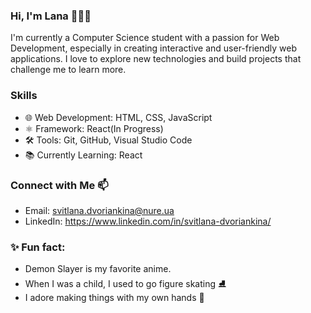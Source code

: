 ### Hi, I'm Lana 👩🏻‍💻

I'm currently a Computer Science student with a passion for Web Development, especially in creating interactive and user-friendly web applications. I love to explore new technologies and build projects that challenge me to learn more.

### Skills
- 🌐 Web Development: HTML, CSS, JavaScript
- ⚛️ Framework: React(In Progress)
- 🛠 Tools: Git,  GitHub, Visual Studio Code
- 📚 Currently Learning: React

### Connect with Me 📫
- Email: svitlana.dvoriankina@nure.ua
- LinkedIn: https://www.linkedin.com/in/svitlana-dvoriankina/

### ✨ Fun fact:
- Demon Slayer is my favorite anime.
- When I was a child, I used to go figure skating ⛸️
- I adore making things with my own hands 🧶
  
<!--
**klnamv/klnamv** is a ✨ _special_ ✨ repository because its `README.md` (this file) appears on your GitHub profile.

Here are some ideas to get you started:

- 🔭 I’m currently working on ...
- 🌱 I’m currently learning ...
- 👯 I’m looking to collaborate on ...
- 🤔 I’m looking for help with ...
- 💬 Ask me about ...
- 📫 How to reach me: ...
- 😄 Pronouns: ...
- ⚡ Fun fact: ...
-->
